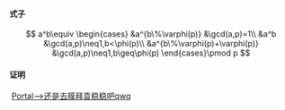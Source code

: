 #### 式子

$$
a^b\equiv
\begin{cases}
&a^{b\%\varphi(p)} &\gcd(a,p)=1\\
&a^b &\gcd(a,p)\neq1,b<\phi(p)\\
&a^{b\%\varphi(p)+\varphi(p)} &\gcd(a,p)\neq1,b\geq\phi(p)
\end{cases}\pmod p
$$

#### 证明

​	  [Portal-->还是去膜拜袁稳稳吧qwq](https://www.cnblogs.com/ywwyww/p/8510981.html)

